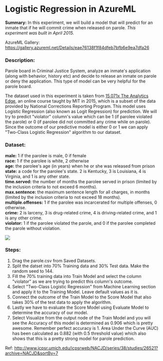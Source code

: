 # Logistic Regression in AzureML
<b>Summary:</b> In this experiment, we will build a model that will predict for an inmate that if he will commit crime when released on parole. <i>This experiment was built in April 2015.</i>

AzureML Gallery: https://gallery.azureml.net/Details/eae76138f1f84dfeb7bfb6e9ea7dfa26

### Description: 
Parole board in Criminal Justice System, analyze an inmate's application (along with behavior, history etc) and decide to release an inmate on parole or deny the application. This type of model can be very helpful for the parole board. 

The dataset used in this experiment is taken from [15.071x The Analytics Edge](https://www.edx.org/course/v2/analytics-edge-mitx-15-071x-0 ), an online course taught by MIT in 2015, which is a subset of the data provided by National Corrections Reporting Program. This model uses Logistic Regression (also known as Logit Regression) for prediction. We will try to predict "violator" column's value which can be 1 (if parolee violated the parole) or 0 (if parolee did not committed any crime while on parole). Since the outcome of our predictive model is either 0 or 1 we can apply "Two-Class Logistic Regression" algorithm to our dataset. 

### Dataset:
<b>male:</b> 1 if the parolee is male, 0 if female<br>
<b>race:</b> 1 if the parolee is white, 2 otherwise<br>
<b>age:</b> the parolee's age (in years) when he or she was released from prison<br>
<b>state:</b> a code for the parolee's state. 2 is Kentucky, 3 is Louisiana, 4 is Virginia, and 1 is any other state.<br>
<b>time.served:</b> the number of months the parolee served in prison (limited by the inclusion criteria to not exceed 6 months).<br>
<b>max.sentence:</b> the maximum sentence length for all charges, in months (limited by the inclusion criteria to not exceed 18 months).<br>
<b>multiple.offenses:</b> 1 if the parolee was incarcerated for multiple offenses, 0 otherwise.<br> 
<b>crime:</b> 2 is larceny, 3 is drug-related crime, 4 is driving-related crime, and 1 is any other crime.<br>
<b>violator:</b> 1 if the parolee violated the parole, and 0 if the parolee completed the parole without violation.<br>

<img src="https://github.com/AlgoNinja/LogisticReg-AzureML/blob/master/images/AzureML.png">

### Steps:
1. Drag the parole.csv from Saved Datasets. 
2. Split the datset into 70% Training data and 30% Test data. Make the random seed to 144.
3. Fill the 70% training data into Train Model and select the column "violator" as we are trying to predict this column's outcome.
4. Select "Two-Class Logistic Regression" from Machine Learning section and apply it to the Training Model. Leave default values as it is.
5. Connect the outcome of the Train Model to the Score Model that also takes 30% of the test data to apply the algorithm.
6. Lastly we have to evaluate the Score Model using Evaluate Model to determine the accuracy of our model.
7. Select Visualize from the output node of the Train Model and you will see the Accuracy of this model is determined as 0.906 which is pretty awesome. Remember perfect accuracy is 1. Area Under the Curve (AUC) has been calculated as 0.882 (with 0.5 threshold value) which also shows that this is a pretty strong model for parole prediction. 

Ref: http://www.icpsr.umich.edu/icpsrweb/NACJD/series/38/studies/26521?archive=NACJD&sortBy=7
